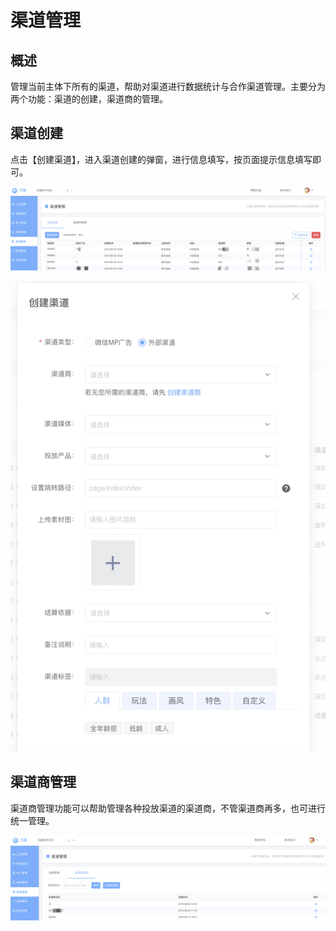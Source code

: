 # 渠道管理

## 概述

管理当前主体下所有的渠道，帮助对渠道进行数据统计与合作渠道管理。主要分为两个功能：渠道的创建，渠道商的管理。

## 渠道创建

点击【创建渠道】，进入渠道创建的弹窗，进行信息填写，按页面提示信息填写即可。

![](../../.gitbook/assets/image%20%2881%29.png)

![](../../.gitbook/assets/image%20%2898%29.png)

## 渠道商管理

渠道商管理功能可以帮助管理各种投放渠道的渠道商，不管渠道商再多，也可进行统一管理。

![](../../.gitbook/assets/image%20%28134%29.png)

